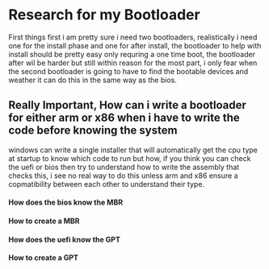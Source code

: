 # Research for my Bootloader
First things first i am pretty sure i need two bootloaders,
realistically i need one for the install phase and one for after install,
the bootloader to help with install should be pretty easy only requring a one time boot,
the bootloader after wil be harder but still within reason for the most part,
i only fear when the second bootloader is going to have to find the bootable devices and weather it can do this in the same way as the bios.

## Really Important, How can i write a bootloader for either arm or x86 when i have to write the code before knowing the system
windows can write a single installer that will automatically get the cpu type at startup to know which code to run but how,
if you think you can check the uefi or bios then try to understand how to write the assembly that checks this,
i see no real way to do this unless arm and x86 ensure a copmatibility between each other to understand their type.

#### How does the bios know the MBR

#### How to create a MBR

#### How does the uefi know the GPT

#### How to create a GPT
